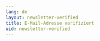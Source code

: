 ```yaml
---
lang: de
layout: newsletter-verified
title: E-Mail-Adresse verifiziert
uid: newsletter-verified
---
```

